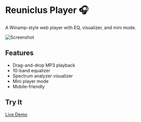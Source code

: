 # Reuniclus Player 🎧
A Winamp-style web player with EQ, visualizer, and mini mode.

![Screenshot](screenshot.png)

## Features
- Drag-and-drop MP3 playback
- 10-band equalizer
- Spectrum analyzer visualizer
- Mini player mode
- Mobile-friendly

## Try It
[Live Demo](https://tabris-cloud.github.io/reuniclus-player)

